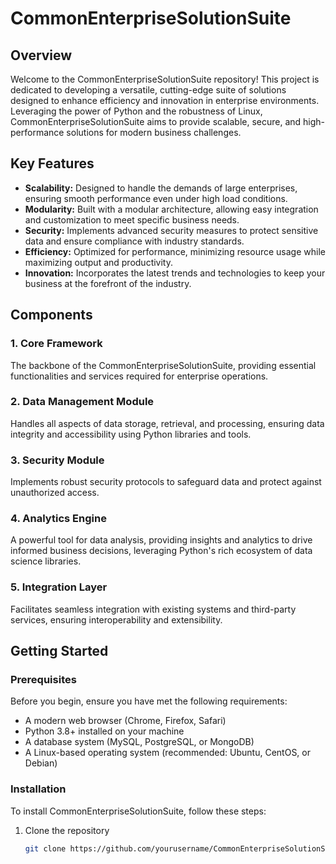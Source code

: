 # CommonEnterpriseSolutionSuite

## Overview

Welcome to the CommonEnterpriseSolutionSuite repository! This project is dedicated to developing a versatile, cutting-edge suite of solutions designed to enhance efficiency and innovation in enterprise environments. Leveraging the power of Python and the robustness of Linux, CommonEnterpriseSolutionSuite aims to provide scalable, secure, and high-performance solutions for modern business challenges.

## Key Features

- **Scalability:** Designed to handle the demands of large enterprises, ensuring smooth performance even under high load conditions.
- **Modularity:** Built with a modular architecture, allowing easy integration and customization to meet specific business needs.
- **Security:** Implements advanced security measures to protect sensitive data and ensure compliance with industry standards.
- **Efficiency:** Optimized for performance, minimizing resource usage while maximizing output and productivity.
- **Innovation:** Incorporates the latest trends and technologies to keep your business at the forefront of the industry.

## Components

### 1. Core Framework
The backbone of the CommonEnterpriseSolutionSuite, providing essential functionalities and services required for enterprise operations.

### 2. Data Management Module
Handles all aspects of data storage, retrieval, and processing, ensuring data integrity and accessibility using Python libraries and tools.

### 3. Security Module
Implements robust security protocols to safeguard data and protect against unauthorized access.

### 4. Analytics Engine
A powerful tool for data analysis, providing insights and analytics to drive informed business decisions, leveraging Python's rich ecosystem of data science libraries.

### 5. Integration Layer
Facilitates seamless integration with existing systems and third-party services, ensuring interoperability and extensibility.

## Getting Started

### Prerequisites
Before you begin, ensure you have met the following requirements:
- A modern web browser (Chrome, Firefox, Safari)
- Python 3.8+ installed on your machine
- A database system (MySQL, PostgreSQL, or MongoDB)
- A Linux-based operating system (recommended: Ubuntu, CentOS, or Debian)

### Installation
To install CommonEnterpriseSolutionSuite, follow these steps:

1. Clone the repository
   ```bash
   git clone https://github.com/yourusername/CommonEnterpriseSolutionSuite.git

